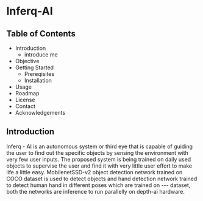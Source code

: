 # Inferq-AI
## Table of Contents
- Introduction
  -  introduce me
- Objective
- Getting Started
  - Prereqisites
  - Installation
- Usage
- Roadmap
- License
- Contact
- Acknowledgements  

## Introduction
Inferq - AI is an autonomous system or third eye that is capable of guiding the user to find out the specific objects by sensing the environment with very few user inputs. The proposed system is being trained on daily used objects to supervise the user and find it with very little user effort to make life a little easy. 
MobilenetSSD-v2 object detection network trained on COCO dataset is used to detect objects and hand detection network trained to detect human hand in different poses which are trained on  --- dataset, both the networks are inference to run parallelly on depth-ai hardware. 
